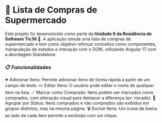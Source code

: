 # 🛒 Lista de Compras de Supermercado
Este projeto foi desenvolvido como parte da **Unidade 6 da Residência de Software Tic36 🚀**. A aplicação simula uma lista de compras de supermercado e tem como objetivo reforçar conceitos como componentes, manipulação de estados e interação com o DOM, utilizando Angular 17 com a abordagem Standalone.

### 📋 Funcionalidades
➕ Adicionar Itens: Permite adicionar itens de forma rápida a partir de um campo de texto.
✏️ Editar Itens: O usuário pode editar o nome de qualquer item na lista.
✅ Marcar como Comprado: Itens podem ser marcados como comprados, com alteração visual para destacar a diferença (ex: riscado).
📂 Agrupar por Status: Itens comprados e não comprados são exibidos em grupos distintos, mas na mesma página.
🗑️ Excluir Itens: Um ícone de lixeira ao lado de cada item permite a exclusão com um clique.
